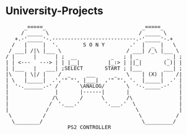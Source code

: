 # University-Projects

<pre>
      _=====_                               _=====_
     / _____ \                             / _____ \
   +.-'_____'-.---------------------------.-'_____'-.+
  /   |     |  '.        S O N Y        .'  |  _  |   \
 / ___| /|\ |___ \                     / ___| /_\ |___ \
/ |      |      | ;  __           _   ; | _         _ | ;
| | <---   ---> | | |__|         |_:> | ||_|       (_)| |
| |___   |   ___| ;SELECT       START ; |___       ___| ;
|\    | \|/ |    /  _     ___      _   \    | (X) |    /|
| \   |_____|  .','" "', |___|  ,'" "', '.  |_____|  .' |
|  '-.______.-' /       \ANALOG/       \  '-._____.-'   |
|               |       |------|       |                |
|              /\       /      \       /\               |
|             /  '.___.'        '.___.'  \              |
|            /                            \             |
 \          /                              \           /
  \________/                                \_________/
                    PS2 CONTROLLER
</pre>
